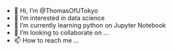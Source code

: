 - 👋 Hi, I’m @ThomasOfUTokyo
- 👀 I’m interested in data science
- 🌱 I’m currently learning python on Jupyter Notebook
- 💞️ I’m looking to collaborate on ...
- 📫 How to reach me ...

<!---
ThomasOfUTokyo/ThomasOfUTokyo is a ✨ special ✨ repository because its `README.md` (this file) appears on your GitHub profile.
You can click the Preview link to take a look at your changes.
--->
